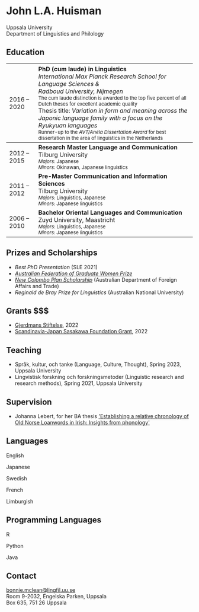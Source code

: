 # John L.A. Huisman

Uppsala University <span class="icon-library" aria-hidden="true"></span><br>
Department of Linguistics and Philology

## Education <span class="icon-googlescholar" aria-hidden="true"></span>

| <span style="font-weight:normal">2016 – 2020</span> | <span style="font-weight:normal; text-align:left">**PhD (cum laude) in Linguistics** <br> *International Max Planck Research School for Language Sciences &* <br/> *Radboud University, Nijmegen* <br/> <font size = 2> The <font style = "italic">cum laude</font> distinction is awarded to the top five percent of all Dutch theses for excellent academic quality </font><br/> Thesis title: *Variation in form and meaning across the Japonic language family with a focus on the Ryukyuan languages* <br/> <font size = 2> Runner-up to the *AVT/Anéla Dissertation Award* for best dissertation in the area of linguistics in the Netherlands </font></span> |
| :----------------------------------------------------- | :----------------------------------------------------------- |
| 2012 – 2015                                            | **Research Master Language and Communication** <br> Tilburg University <br><font size=2><i>Majors</i>: Japanese<br/><i>Minors</i>: Okinawan, Japanese linguistics</font> |
| 2011 – 2012                                            | **Pre-Master Communication and Information Sciences** <br> Tilburg University <br><font size=2><i>Majors</i>: Linguistics, Japanese<br><i>Minors</i>: Japanese linguistics</font> |
| 2006 – 2010                                            | **Bachelor Oriental Languages and Communication** <br> Zuyd University, Maastricht <br><font size=2><i>Majors</i>: Linguistics, Japanese<br><i>Minors</i>: Japanese linguistics</font> |

## Prizes and Scholarships <span class="icon-award" aria-hidden="true"></span>

* *Best PhD Presentation* (SLE 2021)
* [*Australian Federation of Graduate Women Prize*](https://www.anu.edu.au/students/program-administration/prizes/australian-federation-of-graduate-women-act-inc-prize) 
* [*New Colombo Plan Scholarship*](https://www.dfat.gov.au/people-to-people/new-colombo-plan/about) (Australian Department of Foreign Affairs and Trade)
* *Reginald de Bray Prize for Linguistics* (Australian National University)

## Grants $$$

* [Gjerdmans Stiftelse](https://uaf.se/soek-stipendier/stiftelser/o-gjerdmans-stiftelse/), 2022
* [Scandinavia-Japan Sasakawa Foundation Grant](https://sjsf.se/), 2022

## Teaching <span class="icon-briefcase"></span>
  
* Språk, kultur, och tanke (Language, Culture, Thought), Spring 2023, Uppsala University
* Lingvistisk forskning och forskningsmetoder (Linguistic research and research methods), Spring 2021, Uppsala University

## Supervision

* Johanna Lebert, for her BA thesis ['Establishing a relative chronology of Old Norse Loanwords in Irish: Insights from phonology'](https://uu.diva-portal.org/smash/record.jsf?pid=diva2%3A1750095&dswid=2290)

## Languages <span class="icon-bubbles" aria-hidden="true"></span>

English <span class="icon-star-full" aria-hidden="true"></span><span class="icon-star-full" aria-hidden="true"></span><span class="icon-star-full" aria-hidden="true"></span><span class="icon-star-full"><span class="icon-star-full">

Japanese <span class="icon-star-full"></span><span class="icon-star-full"></span><span class="icon-star-full"></span><span class="icon-star-full"><span class="icon-star-empty">

Swedish <span class="icon-star-full"><span class="icon-star-full"><span class="icon-star-full"></span><span class="icon-star-empty"></span><span class="icon-star-empty"></span>

French <span class="icon-star-full"></span><span class="icon-star-full"></span><span class="icon-star-empty"><span class="icon-star-empty"><span class="icon-star-empty">

Limburgish <span class="icon-star-full"></span><span class="icon-star-empty"></span><span class="icon-star-empty"><span class="icon-star-empty"><span class="icon-star-empty">

## Programming Languages <span class="icon-wrench" aria-hidden="true"></span>

R <span class="icon-star-full" aria-hidden="true"></span><span class="icon-star-full" aria-hidden="true"></span><span class="icon-star-full" aria-hidden="true"></span>

Python <span class="icon-star-full" aria-hidden="true"></span><span class="icon-star-full" aria-hidden="true"></span><span class="icon-star-full" aria-hidden="true"></span>

Java <span class="icon-star-full" aria-hidden="true"><span class="icon-star-empty"><span class="icon-star-empty">  
  
## Contact

<span class="icon-mail" aria-hidden="true"></span> bonnie.mclean@lingfil.uu.se<br><span class="icon-location" aria-hidden="true"></span> Room 9-2032, Engelska Parken, Uppsala<br><span class="icon-envelop" aria-hidden="true"></span> Box 635, 751 26 Uppsala






